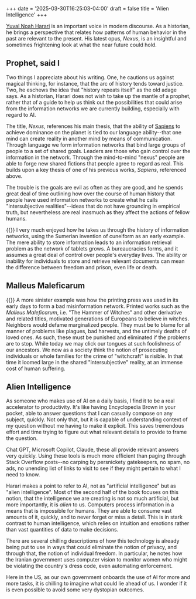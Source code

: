 +++
date = '2025-03-30T16:25:03-04:00'
draft = false
title = 'Alien Intelligence'
+++

[Yuval Noah Harari](https://www.ynharari.com) is an important voice in
modern discourse. As a historian, he brings a perspective that relates
how patterns of human behavior in the past are relevant to the present.
His latest opus, _Nexus_,
is an insightful and sometimes frightening look at what the near future
could hold.

## Prophet, said I
Two things I appreciate about his writing. One, he cautions us against magical thinking, for instance,
that the arc of history tends toward justice.
Two, he eschews the idea that "history repeats itself" as the old adage says. 
As a historian, Harari 
does not wish to take up the mantle of a prophet, rather that of a guide to help us think
out the possibilities that could arise from the information networks we are currently building, 
especially with regard to AI. 

The title, _Nexus_, references his main thesis, that the ability 
of [Sapiens](https://www.ynharari.com/book/sapiens-2/) to achieve dominance
on the planet is tied to our language ability--that one mind can create reality
in another mind by means of communication. Through
language we form information networks that bind large groups of people to a set of
shared goals. Leaders are those who gain control over the information in the network.
Through the mind-to-mind "nexus" people are able to forge new shared fictions that people
agree to regard as real. This builds upon a key thesis of one of his previous 
works, _Sapiens_, referenced above.

The trouble is the goals are evil as often as they are good, and he spends great deal
of time outlining how over the course of human history that people have used information
networks to create what he calls "intersubjective realities"--ideas that do not 
have grounding in empirical truth, but nevertheless are real inasmuch as they affect the actions
of fellow humans.

{{<floatimg side="left" src="./cuneiform-tablet-in-hand.jpg" alt="An Artifact with Cuneiform writing on it" >}}
I very much enjoyed how he takes us through the history of information networks,
using the Sumerian invention of cuneiform as an early example. The mere ability to store information
leads to an information retrieval problem as the network of tablets grows. 
A bureaucracies forms, and it assumes a great deal of control over people's everyday lives. 
The ability or inability for individuals to store and retrieve relevant documents can
mean the difference between freedom and prison, even life or death. 

## Malleus Maleficarum
{{<floatimg side="right" src="./malleus.jpg" width="250" alt="An Artifact with Cuneiform writing on it" >}}
A more sinister example was how the printing press was used in its early days to
form a bad misinformation network. 
Printed works such as the _Malleus Maleficarum_, i.e. "The Hammer of Witches" and other derivative and related
titles, motivated generations of Europeans to believe in witches. Neighbors would
defame marginalized people. They must be to blame for all manner of problems like plagues,
bad harvests, and the untimely deaths of loved ones. As such, these must be punished and
eliminated if the problems are to stop.
While today we may click our tongues at such foolishness of our ancestors. We now as a society 
think the notion of prosecuting individuals or whole families for the crime of "witchcraft" is risible. In that
time it loomed large in the shared "intersubjective" reality, at an immense cost of human suffering.


## Alien Intelligence
As someone who makes use of AI on a daily basis, I find it to be a real accelerator to productivity. 
It's like having Encyclopedia Brown in your pocket, able to answer questions that I can casually compose
on any subject, quickly. Not only that, but it is capable of understanding context of my 
question without me having to make it explicit. This saves
tremendous effort and time trying to figure out what relevant details to provide to frame the question.

Chat GPT, Microsoft Copilot, Claude, these all provide relevant answers very quickly. 
Using these tools is much more efficient than paging through Stack Overflow posts--no carping by persnickety 
gatekeepers, no spam, no ads, no unending list of links to visit to see
if they might pertain to what I need to know.

Harari makes a point to refer to AI, not as "artificial intelligence" but as "alien intelligence".
Most of the second half of the book focuses on this notion, that the intelligence we are creating
is not so much artificial, but more importantly, it is _alien_ to us. Computers 
process information in a means that is impossible for humans. They are able to consume vast amounts of it, 
quickly, and to never forget or miss a detail. This is in stark contrast to human intelligence,
which relies on intuition and emotions rather than vast quantities of data to make decisions.

There are several chilling descriptions of how this technology is already being put to use in ways
that could eliminate the notion of privacy, and through that, the notion of individual freedom. In 
particular, he notes how the Iranian government uses computer vision to monitor women who might be 
violating the country's dress code, even automating enforcement.

Here in the US, as our own government onboards the use of AI for more and more tasks, it is chilling to
imagine what could lie ahead of us. I wonder if it is even possible to avoid some very dystopian outcomes.
